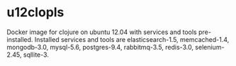 # u12clopls
Docker image for clojure on ubuntu 12.04 with services and tools pre-installed.
Installed services and tools are elasticsearch-1.5, memcached-1.4, mongodb-3.0, mysql-5.6, postgres-9.4, rabbitmq-3.5, redis-3.0, selenium-2.45, sqllite-3.
